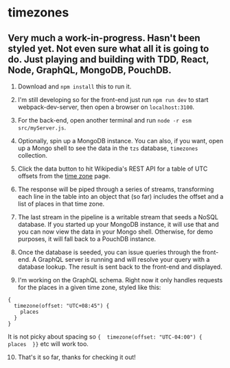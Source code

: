 # timezones

Very much a work-in-progress.  Hasn't been styled yet.  Not even sure what all it is going to do.  Just playing and building with TDD, React, Node, GraphQL, MongoDB, PouchDB.
-------------------------------------------------------------------------------

1.  Download and `npm install` this to run it.

2.  I'm still developing so for the front-end just run `npm run dev` to start webpack-dev-server, then open a browser on `localhost:3100`.

3.  For the back-end, open another terminal and run `node -r esm src/myServer.js`.

4.  Optionally, spin up a MongoDB instance.  You can also, if you want, open up a Mongo shell to see the data in the `tzs` database, `timezones` collection.

5.  Click the data button to hit Wikipedia's REST API for a table of UTC offsets from the [time zone](https://en.wikipedia.org/wiki/Time_zone) page.

6.  The response will be piped through a series of streams, transforming each line in the table into an object that (so far) includes the offset and a list of places in that time zone.

7.  The last stream in the pipeline is a writable stream that seeds a NoSQL database.  If you started up your MongoDB instance, it will use that and you can now view the data in your Mongo shell.  Otherwise, for demo purposes, it will fall back to a PouchDB instance.

8.  Once the database is seeded, you can issue queries through the front-end.  A GraphQL server is running and will resolve your query with a database lookup.  The result is sent back to the front-end and displayed.

9.  I'm working on the GraphQL schema.  Right now it only handles requests for the places in a given time zone, styled like this:

```
{
  timezone(offset: "UTC+08:45") {
    places
  }
}
```

It is not picky about spacing so `{  timezone(offset: "UTC-04:00") {    places  }}` etc will work too.

10.  That's it so far, thanks for checking it out!
